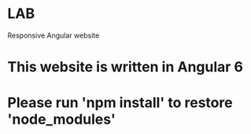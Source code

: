 # LAB
Responsive Angular website

# This website is written in Angular 6

# Please run 'npm install' to restore 'node_modules'
